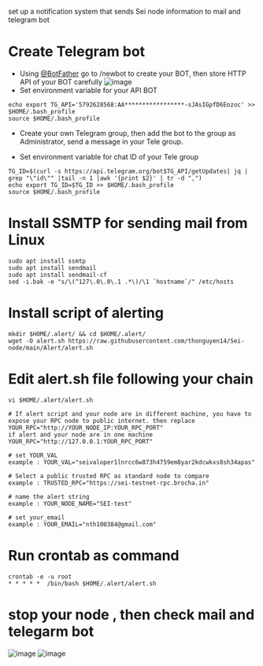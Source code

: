 set up a notification system that sends Sei node information to mail and telegram bot
# Create Telegram bot
- Using [@BotFather](https://t.me/BotFather) go to /newbot to create your BOT, then store HTTP API of your BOT carefully
![image](https://user-images.githubusercontent.com/80441573/194982631-aea4b52c-33fe-475c-b6f5-50f9f6abd06c.png)
- Set environment variable for your API BOT
```
echo export TG_API='5792628568:AA*****************-sJAsIGpfD6Eozoc' >> $HOME/.bash_profile
source $HOME/.bash_profile
```
- Create your own Telegram group, then add the bot to the group as Administrator, send a message in your Tele group.

- Set environment variable for chat ID of your Tele group
```
TG_ID=$(curl -s https://api.telegram.org/bot$TG_API/getUpdates| jq | grep "\"id\"" |tail -n 1 |awk '{print $2}' | tr -d ",")
echo export TG_ID=$TG_ID >> $HOME/.bash_profile
source $HOME/.bash_profile
```
# Install SSMTP for sending mail from Linux
```
sudo apt install ssmtp
sudo apt install sendmail
sudo apt install sendmail-cf
sed -i.bak -e "s/\(^127\.0\.0\.1 .*\)/\1 `hostname`/" /etc/hosts
```

# Install script of alerting
```
mkdir $HOME/.alert/ && cd $HOME/.alert/
wget -O alert.sh https://raw.githubusercontent.com/thonguyen14/Sei-node/main/Alert/alert.sh
```

# Edit alert.sh file following your chain
```
vi $HOME/.alert/alert.sh
```
```
# If alert script and your node are in different machine, you have to expose your RPC node to public internet. then replace YOUR_RPC="http://YOUR_NODE_IP:YOUR_RPC_PORT"
if alert and your node are in one machine YOUR_RPC="http://127.0.0.1:YOUR_RPC_PORT"

# set YOUR_VAL
example : YOUR_VAL="seivaloper1lnrcc6w873h4759em8yar2kdcwkxs8sh34apas"

# Select a public trusted RPC as standard node to compare
example : TRUSTED_RPC="https://sei-testnet-rpc.brocha.in"

# name the alert string
example : YOUR_NODE_NAME="SEI-test"

# set your_email 
example : YOUR_EMAIL="nth100384@gmail.com"

```

# Run crontab as command
```
crontab -e -u root
* * * * *  /bin/bash $HOME/.alert/alert.sh
```
# stop your node , then check mail and telegarm bot
![image](https://user-images.githubusercontent.com/80441573/196132329-39b36aa0-6110-4e1b-9060-328b708799b6.png)
![image](https://user-images.githubusercontent.com/80441573/196133111-394cf582-37d7-4322-a21b-0388915d3b37.png)
